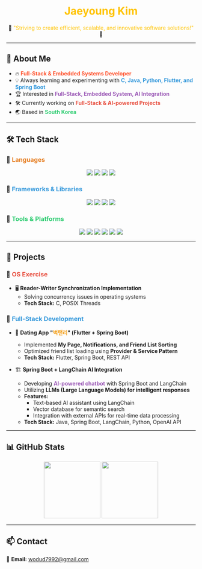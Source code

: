 <h1 align="center" style="color:#FFC300;">Jaeyoung Kim</h1>

<p align="center">
  🎯 <span style="color:#FFC300;">"Striving to create efficient, scalable, and innovative software solutions!"</span> 🚀 
</p>

---

## 🚀 About Me

- 🔥 **<span style="color:#FF5733;">Full-Stack & Embedded Systems Developer</span>**
- 💡 Always learning and experimenting with **<span style="color:#3498db;">C, Java, Python, Flutter, and Spring Boot</span>**
- 🏆 Interested in **<span style="color:#9b59b6;">Full-Stack, Embedded System, AI Integration</span>**
- 🛠 Currently working on **<span style="color:#e74c3c;">Full-Stack & AI-powered Projects</span>**
- 🌏 Based in **<span style="color:#2ecc71;">South Korea</span>**

---

## 🛠 Tech Stack

### 🔹 <span style="color:#e67e22;">Languages</span>  
<p align="center">
  <img src="https://img.shields.io/badge/C-A8B9CC?style=for-the-badge&logo=c&logoColor=white"/>
  <img src="https://img.shields.io/badge/Java-007396?style=for-the-badge&logo=java&logoColor=white"/>
  <img src="https://img.shields.io/badge/Python-3776AB?style=for-the-badge&logo=python&logoColor=white"/>
  <img src="https://img.shields.io/badge/Dart-0175C2?style=for-the-badge&logo=dart&logoColor=white"/>
</p>

### 🔹 <span style="color:#3498db;">Frameworks & Libraries</span>  
<p align="center">
  <img src="https://img.shields.io/badge/Flutter-02569B?style=for-the-badge&logo=flutter&logoColor=white"/>
  <img src="https://img.shields.io/badge/Springboot-6DB33F?style=for-the-badge&logo=springboot&logoColor=white"/>
  <img src="https://img.shields.io/badge/LangChain-FFD700?style=for-the-badge&logo=langchain&logoColor=white"/>
  <img src="https://img.shields.io/badge/POSIX%20Threads-00599C?style=for-the-badge"/>
</p>

### 🔹 <span style="color:#2ecc71;">Tools & Platforms</span>  
<p align="center">
  <img src="https://img.shields.io/badge/Docker-2496ED?style=for-the-badge&logo=docker&logoColor=white"/>
  <img src="https://img.shields.io/badge/GitHub-181717?style=for-the-badge&logo=github&logoColor=white"/>
  <img src="https://img.shields.io/badge/PostgreSQL-336791?style=for-the-badge&logo=postgresql&logoColor=white"/>
  <img src="https://img.shields.io/badge/Firebase-FFCA28?style=for-the-badge&logo=firebase&logoColor=black"/>
  <img src="https://img.shields.io/badge/NS3-000000?style=for-the-badge"/>
  <img src="https://img.shields.io/badge/Scapy-3776AB?style=for-the-badge&logo=python&logoColor=white"/>
</p>

---

## 📂 Projects

### 🔹 **<span style="color:#e74c3c;">OS Exercise</span>**

- 🖥️ **Reader-Writer Synchronization Implementation**
  - Solving concurrency issues in operating systems
  - **Tech Stack:** C, POSIX Threads

### 🔹 **<span style="color:#3498db;">Full-Stack Development</span>**

- 📱 **Dating App "<span style="color:#f39c12;">벅탠리</span>" (Flutter + Spring Boot)**
  - Implemented **My Page, Notifications, and Friend List Sorting**
  - Optimized friend list loading using **Provider & Service Pattern**
  - **Tech Stack:** Flutter, Spring Boot, REST API

- 🏗 **Spring Boot + LangChain AI Integration**
  - Developing **<span style="color:#9b59b6;">AI-powered chatbot</span>** with Spring Boot and LangChain  
  - Utilizing **LLMs (Large Language Models) for intelligent responses**  
  - **Features:**  
    - Text-based AI assistant using LangChain  
    - Vector database for semantic search  
    - Integration with external APIs for real-time data processing  
  - **Tech Stack:** Java, Spring Boot, LangChain, Python, OpenAI API

---

## 📊 GitHub Stats

<p align="center">
  <img src="https://github-readme-stats.vercel.app/api?username=wodud1107&show_icons=true&theme=dark" height="150"/>
  <img src="https://github-readme-streak-stats.herokuapp.com/?user=wodud1107&theme=dark" height="150"/>
</p>

---

## 📫 Contact

📩 **Email:** [wodud7992@gmail.com](mailto:wodud7992@gmail.com)